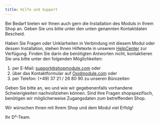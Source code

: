 ```yaml
---
title: Hilfe und Support
---
```


Bei Bedarf bieten wir Ihnen auch gern die Installation des Moduls in Ihrem Shop an. Geben Sie uns bitte unter den unten genannten Kontaktdaten Bescheid.

Haben Sie Fragen oder Unklarheiten in Verbindung mit diesem Modul oder dessen Installation, stehen Ihnen Hilfetexte in unserem [HelpCenter](https://faq.d3data.de/) zur Verfügung. Finden Sie darin die benötigten Antworten nicht, kontaktieren Sie uns bitte unter den folgenden Möglichkeiten:
1. per E-Mail: <support@shopmodule.com> oder
2. über das Kontaktformular auf [Oxidmodule.com](https://www.oxidmodule.com/) oder
3. per Telefon: (+49) 37 21 / 26 80 90 zu unseren Bürozeiten

Geben Sie bitte an, wo und wie wir gegebenenfalls vorhandene Schwierigkeiten nachvollziehen können. Sind Ihre Fragen shopspezifisch, benötigen wir möglicherweise Zugangsdaten zum betreffenden Shop.
 
Wir wünschen Ihnen mit Ihrem Shop und dem Modul viel Erfolg!

Ihr D³-Team.
